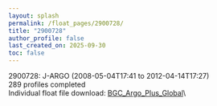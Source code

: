 ```yaml
---
layout: splash
permalink: /float_pages/2900728/
title: "2900728"
author_profile: false
last_created_on: 2025-09-30
toc: false
---
```

 
2900728: J-ARGO (2008-05-04T17:41 to 2012-04-14T17:27)\
289 profiles completed\
Individual float file download: [BGC_Argo_Plus_Global](https://ftp.soest.hawaii.edu/bgc_argo_plus/Individual_Floats/outliers_removed/2900728_Sprof_processed.nc)\
